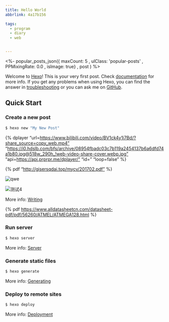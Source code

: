 ```yaml
---
title: Hello World
abbrlink: 4a17b156

tags:
  - program
  - diary
  - web


---
```


  <%-
    popular_posts_json({ maxCount: 5 , ulClass: 'popular-posts' , PPMixingRate: 0.0 , isImage: true} , post )
  %>

Welcome to [Hexo](https://hexo.io/)! This is your very first post. Check [documentation](https://hexo.io/docs/) for more info. If you get any problems when using Hexo, you can find the answer in [troubleshooting](https://hexo.io/docs/troubleshooting.html) or you can ask me on [GitHub](https://github.com/hexojs/hexo/issues).

## Quick Start

### Create a new post

``` bash
$ hexo new "My New Post"
```




{% dplayer “url=https://www.bilibili.com/video/BV1ck4y1i7Bd/?share_source=copy_web.mp4” “https://i0.hdslb.com/bfs/archive/08954fbadc03c7b119a2454137b6a6dfd74a1b80.jpg@518w_290h_!web-video-share-cover.webp.jpg” “api=https://api.prprpr.me/dplayer/” “id=” “loop=false” %}

{% pdf “http://gisersqdai.top/mycv/201702.pdf” %}

![qwe](https://i.loli.net/2018/02/09/5a7d6a402e15e.jpg)

![测试4](/picture/1.jpg)

More info: [Writing](https://hexo.io/docs/writing.html)

{% pdf https://www.alldatasheetcn.com/datasheet-pdf/pdf/56260/ATMEL/ATMEGA128.html %}

### Run server

``` bash
$ hexo server
```

More info: [Server](https://hexo.io/docs/server.html)

### Generate static files

``` bash
$ hexo generate
```

More info: [Generating](https://hexo.io/docs/generating.html)

### Deploy to remote sites

``` bash
$ hexo deploy
```

More info: [Deployment](https://hexo.io/docs/one-command-deployment.html)

